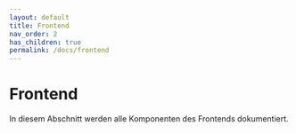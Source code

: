 ```yaml
---
layout: default
title: Frontend
nav_order: 2
has_children: true
permalink: /docs/frontend
---
```

# Frontend
In diesem Abschnitt werden alle Komponenten des Frontends dokumentiert.